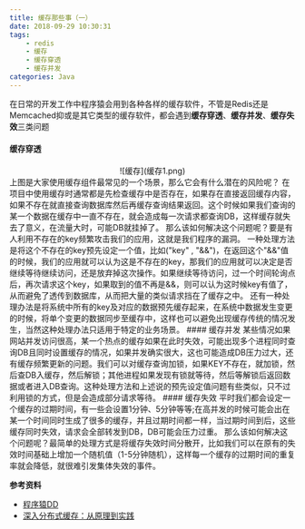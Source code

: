 ```yaml
---
title: 缓存那些事（一）
date: 2018-09-29 10:30:31
tags:
    - redis
    - 缓存
    - 缓存穿透
    - 缓存并发
categories: Java
---
```



在日常的开发工作中程序猿会用到各种各样的缓存软件，不管是Redis还是Memcached抑或是其它类型的缓存软件，都会遇到**缓存穿透**、**缓存并发**、**缓存失效**三类问题
#### 缓存穿透
<center>![缓存](缓存1.png)</center>
上图是大家使用缓存组件最常见的一个场景，那么它会有什么潜在的风险呢？
在项目中使用缓存时通常都是先检查缓存中是否存在，如果存在直接返回缓存内容，如果不存在就直接查询数据库然后再缓存查询结果返回。这个时候如果我们查询的某一个数据在缓存中一直不存在，就会造成每一次请求都查询DB，这样缓存就失去了意义，在流量大时，可能DB就挂掉了。
那么该如何解决这个问题呢？要是有人利用不存在的key频繁攻击我们的应用，这就是我们程序的漏洞。
一种处理方法是将这个不存在的key预先设定一个值，比如("key" , "&&")，在返回这个"&&"值的时候，我们的应用就可以认为这是不存在的key，那我们的应用就可以决定是否继续等待继续访问，还是放弃掉这次操作。如果继续等待访问，过一个时间轮询点后，再次请求这个key，如果取到的值不再是&&，则可以认为这时候key有值了，从而避免了透传到数据库，从而把大量的类似请求挡在了缓存之中。
还有一种处理办法是将系统中所有的key及对应的数据预先缓存起来，在系统中数据发生变更的时候，将单个变更的数据同步至缓存中，这样也可以避免出现缓存传统的情况发生，当然这种处理办法只适用于特定的业务场景。
#### 缓存并发
某些情况如果网站并发访问很高，某一个热点的缓存如果在此时失效，可能出现多个进程同时查询DB且同时设置缓存的情况，如果并发确实很大，这也可能造成DB压力过大，还有缓存频繁更新的问题。我们可以对缓存查询加锁，如果KEY不存在，就加锁，然后查DB入缓存，然后解锁；其他进程如果发现有锁就等待，然后等解锁后返回数据或者进入DB查询。这种处理方法和上述说的预先设定值问题有些类似，只不过利用锁的方式，但是会造成部分请求等待。
#### 缓存失效
平时我们都会设定一个缓存的过期时间，有一些会设置1分钟、5分钟等等;在高并发的时候可能会出在某一个时间同时生成了很多的缓存，并且过期时间都一样，当过期时间到后，这些缓存同时失效，请求会全部转发到DB，DB可能会压力过重。
那么该如何解决这个问题呢？最简单的处理方式是将缓存失效时间分散开，比如我们可以在原有的失效时间基础上增加一个随机值（1-5分钟随机），这样每一个缓存的过期时间的重复率就会降低，就很难引发集体失效的事件。

**参考资料**

* [程序猿DD](http://blog.didispace.com/chengchao-huancun-zuijiazhaoshi/)
* [深入分布式缓存：从原理到实践](https://item.jd.com/12276070.html?jd_pop=71fe8a90-8a79-414c-9e6b-8bf328f74494&abt=3)


